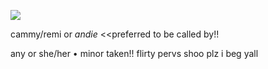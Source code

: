 ![](https://komarev.com/ghpvc/?username=pawfusu&label=PROFILE+VIEWS)

cammy/remi or *andie*  <<preferred to be called by!!

any or she/her • minor
taken!! flirty pervs shoo plz i beg yall
